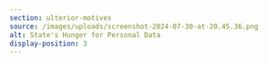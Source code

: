 ```yaml
---
section: ulterior-motives
source: /images/uploads/screenshot-2024-07-30-at-20.45.36.png
alt: State's Hunger for Personal Data
display-position: 3
---
```

